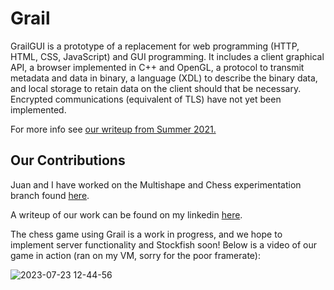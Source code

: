 # Grail

GrailGUI is a prototype of a replacement for web programming (HTTP, HTML, CSS,
JavaScript) and GUI programming. It includes a client graphical API, a browser
implemented in C++ and OpenGL, a protocol to transmit metadata and data in
binary, a language (XDL) to describe the binary data, and local storage to
retain data on the client should that be necessary. Encrypted communications
(equivalent of TLS) have not yet been implemented.

For more info see [our writeup from Summer 2021.](docs/Grail.md)

## Our Contributions
Juan and I have worked on the Multishape and Chess experimentation branch found [here](https://github.com/athakkar1/GrailGUI/tree/Chess%2BMultishape2D_Experimentation).

A writeup of our work can be found on my linkedin [here](https://www.linkedin.com/in/ajay-thakkar-554721229/overlay/experience/2047382212/multiple-media-viewer/?profileId=ACoAADk8z9ABdtGzph6DuE_pCyk9JRQy7MaEv5c&treasuryMediaId=1635503595642).

The chess game using Grail is a work in progress, and we hope to implement server functionality and Stockfish soon! Below is a video of our game in action (ran on my VM, sorry for the poor framerate):

![2023-07-23 12-44-56](https://github.com/athakkar1/GrailGUI/assets/96598825/1f952252-5baf-423d-a0f7-192f0ec982c5)
